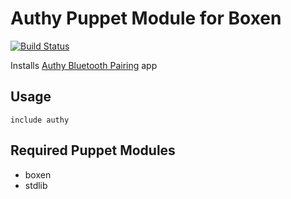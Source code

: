# Authy Puppet Module for Boxen
[![Build Status](https://travis-ci.org/boxen/puppet-authy.svg?branch=master)](https://travis-ci.org/boxen/puppet-authy)

Installs [Authy Bluetooth Pairing](https://www.authy.com/thefuture) app

## Usage

```puppet
include authy
```

## Required Puppet Modules

* boxen
* stdlib
